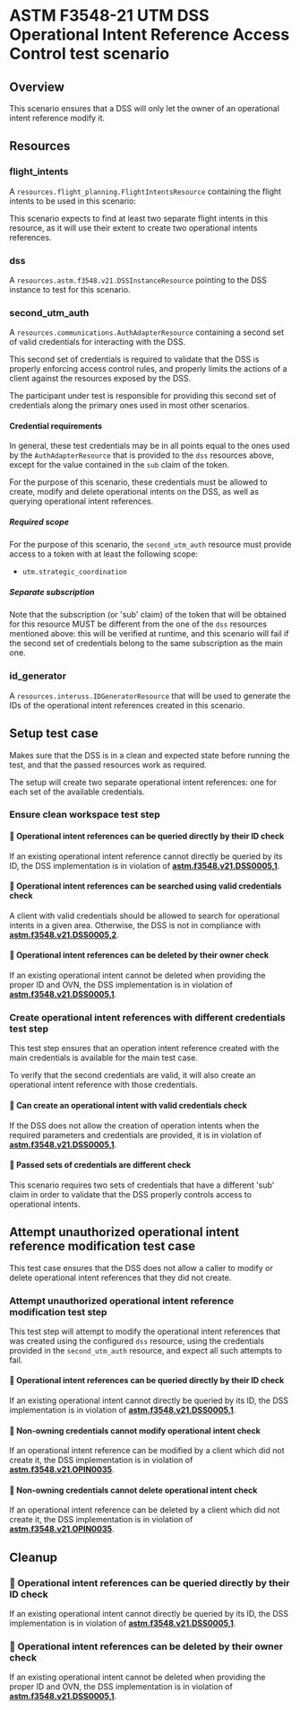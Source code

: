 # ASTM F3548-21 UTM DSS Operational Intent Reference Access Control test scenario

## Overview

This scenario ensures that a DSS will only let the owner of an operational intent reference modify it.

## Resources

### flight_intents

A `resources.flight_planning.FlightIntentsResource` containing the flight intents to be used in this scenario:

This scenario expects to find at least two separate flight intents in this resource, as it will use their extent
to create two operational intents references.

### dss

A `resources.astm.f3548.v21.DSSInstanceResource` pointing to the DSS instance to test for this scenario.

### second_utm_auth

A `resources.communications.AuthAdapterResource` containing a second set of valid credentials for interacting with the DSS.

This second set of credentials is required to validate that the DSS is properly enforcing access control rules, and properly limits the actions of a client against
the resources exposed by the DSS.

The participant under test is responsible for providing this second set of credentials along the primary ones used in most other scenarios.

#### Credential requirements

In general, these test credentials may be in all points equal to the ones used by the `AuthAdapterResource` that is
provided to the `dss` resources above, except for the value contained in the `sub` claim of the token.

For the purpose of this scenario, these credentials must be allowed to create, modify and delete operational intents on the DSS,
as well as querying operational intent references.

##### Required scope

For the purpose of this scenario, the `second_utm_auth` resource must provide access to a token with at least the following scope:

* `utm.strategic_coordination`

##### Separate subscription

Note that the subscription (or 'sub' claim) of the token that will be obtained for this resource
MUST be different from the one of the `dss` resources mentioned above:
this will be verified at runtime, and this scenario will fail if the second set of credentials belong to the same subscription as the main one.

### id_generator

A `resources.interuss.IDGeneratorResource` that will be used to generate the IDs of the operational intent references created in this scenario.

## Setup test case

Makes sure that the DSS is in a clean and expected state before running the test, and that the passed resources work as required.

The setup will create two separate operational intent references: one for each set of the available credentials.

### Ensure clean workspace test step

#### 🛑 Operational intent references can be queried directly by their ID check

If an existing operational intent reference cannot directly be queried by its ID, the DSS implementation is in violation of
**[astm.f3548.v21.DSS0005,1](../../../requirements/astm/f3548/v21.md)**.

#### 🛑 Operational intent references can be searched using valid credentials check

A client with valid credentials should be allowed to search for operational intents in a given area.
Otherwise, the DSS is not in compliance with **[astm.f3548.v21.DSS0005,2](../../../requirements/astm/f3548/v21.md)**.

#### 🛑 Operational intent references can be deleted by their owner check

If an existing operational intent cannot be deleted when providing the proper ID and OVN, the DSS implementation is in violation of
**[astm.f3548.v21.DSS0005,1](../../../requirements/astm/f3548/v21.md)**.

### Create operational intent references with different credentials test step

This test step ensures that an operation intent reference created with the main credentials is available for the main test case.

To verify that the second credentials are valid, it will also create an operational intent reference with those credentials.

#### 🛑 Can create an operational intent with valid credentials check

If the DSS does not allow the creation of operation intents when the required parameters and credentials are provided,
it is in violation of **[astm.f3548.v21.DSS0005,1](../../../requirements/astm/f3548/v21.md)**.

#### 🛑 Passed sets of credentials are different check

This scenario requires two sets of credentials that have a different 'sub' claim in order to validate that the
DSS properly controls access to operational intents.

## Attempt unauthorized operational intent reference modification test case

This test case ensures that the DSS does not allow a caller to modify or delete operational intent references that they did not create.

### Attempt unauthorized operational intent reference modification test step

This test step will attempt to modify the operational intent references that was created using the configured `dss` resource,
using the credentials provided in the `second_utm_auth` resource, and expect all such attempts to fail.

#### 🛑 Operational intent references can be queried directly by their ID check

If an existing operational intent cannot directly be queried by its ID, the DSS implementation is in violation of
**[astm.f3548.v21.DSS0005,1](../../../requirements/astm/f3548/v21.md)**.

#### 🛑 Non-owning credentials cannot modify operational intent check

If an operational intent reference can be modified by a client which did not create it, the DSS implementation is
in violation of **[astm.f3548.v21.OPIN0035](../../../requirements/astm/f3548/v21.md)**.

#### 🛑 Non-owning credentials cannot delete operational intent check

If an operational intent reference can be deleted by a client which did not create it, the DSS implementation is
in violation of **[astm.f3548.v21.OPIN0035](../../../requirements/astm/f3548/v21.md)**.

## Cleanup

### 🛑 Operational intent references can be queried directly by their ID check

If an existing operational intent cannot directly be queried by its ID, the DSS implementation is in violation of
**[astm.f3548.v21.DSS0005,1](../../../requirements/astm/f3548/v21.md)**.

### 🛑 Operational intent references can be deleted by their owner check

If an existing operational intent cannot be deleted when providing the proper ID and OVN, the DSS implementation is in violation of
**[astm.f3548.v21.DSS0005,1](../../../requirements/astm/f3548/v21.md)**.
